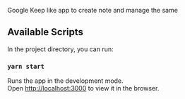 Google Keep like app to create note and manage the same

## Available Scripts

In the project directory, you can run: 

### `yarn start`

Runs the app in the development mode.<br />
Open [http://localhost:3000](http://localhost:3000) to view it in the browser.


